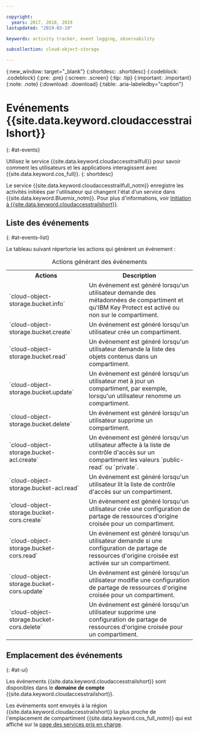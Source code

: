 ```yaml
---

copyright:
  years: 2017, 2018, 2019
lastupdated: "2019-03-19"

keywords: activity tracker, event logging, observability

subcollection: cloud-object-storage

---
```

{:new_window: target="_blank"}
{:shortdesc: .shortdesc}
{:codeblock: .codeblock}
{:pre: .pre}
{:screen: .screen}
{:tip: .tip}
{:important: .important}
{:note: .note}
{:download: .download} 
{:table: .aria-labeledby="caption"}


# Evénements {{site.data.keyword.cloudaccesstrailshort}}
{: #at-events}

Utilisez le service {{site.data.keyword.cloudaccesstrailfull}} pour savoir comment les utilisateurs et les applications interagissent avec {{site.data.keyword.cos_full}}.
{: shortdesc}

Le service {{site.data.keyword.cloudaccesstrailfull_notm}} enregistre les activités initiées par l'utilisateur qui changent l'état d'un service dans {{site.data.keyword.Bluemix_notm}}. Pour plus d'informations, voir
[Initiation à {{site.data.keyword.cloudaccesstrailshort}}](/docs/services/cloud-activity-tracker?topic=cloud-activity-tracker-getting-started).



## Liste des événements
{: #at-events-list}

Le tableau suivant répertorie les actions qui génèrent un événement :

<table>
  <caption>Actions générant des événements</caption>
  <tr>
    <th>Actions</th>
	  <th>Description</th>
  </tr>
  <tr>
    <td>`cloud-object-storage.bucket.info`</td>
	  <td>Un événement est généré lorsqu'un utilisateur demande des métadonnées de compartiment et qu'IBM Key Protect est activé ou non sur le compartiment.</td>
  </tr>
  <tr>
    <td>`cloud-object-storage.bucket.create`</td>
	  <td>Un événement est généré lorsqu'un utilisateur crée un compartiment.</td>
  </tr>
  <tr>
    <td>`cloud-object-storage.bucket.read`</td>
	  <td>Un événement est généré lorsqu'un utilisateur demande la liste des objets contenus dans un compartiment.</td>
  </tr>
  <tr>
    <td>`cloud-object-storage.bucket.update`</td>
	  <td>Un événement est généré lorsqu'un utilisateur met à jour un compartiment, par exemple, lorsqu'un utilisateur renomme un compartiment.</td>
  </tr>
  <tr>
    <td>`cloud-object-storage.bucket.delete`</td>
	  <td>Un événement est généré lorsqu'un utilisateur supprime un compartiment.</td>
  </tr>
  <tr>
    <td>`cloud-object-storage.bucket-acl.create`</td>
	  <td>Un événement est généré lorsqu'un utilisateur affecte à la liste de contrôle d'accès sur un compartiment les valeurs `public-read` ou `private`. </td>
  </tr>
  <tr>
    <td>`cloud-object-storage.bucket-acl.read`</td>
	  <td>Un événement est généré lorsqu'un utilisateur lit la liste de contrôle d'accès sur un compartiment.</td>
  </tr>
  <tr>
    <td>`cloud-object-storage.bucket-cors.create`</td>
	  <td>Un événement est généré lorsqu'un utilisateur crée une configuration de partage de ressources d'origine croisée pour un compartiment.</td>
  </tr>
  <tr>
    <td>`cloud-object-storage.bucket-cors.read`</td>
	  <td>Un événement est généré lorsqu'un utilisateur demande si une configuration de partage de ressources d'origine croisée est activée sur un compartiment.</td>
  </tr>
  <tr>
    <td>`cloud-object-storage.bucket-cors.update`</td>
	  <td>Un événement est généré lorsqu'un utilisateur modifie une configuration de partage de ressources d'origine croisée pour un compartiment.</td>
  </tr>
  <tr>
    <td>`cloud-object-storage.bucket-cors.delete`</td>
	  <td>Un événement est généré lorsqu'un utilisateur supprime une configuration de partage de ressources d'origine croisée pour un compartiment.</td>
  </tr>
</table>



## Emplacement des événements
{: #at-ui}

Les événements {{site.data.keyword.cloudaccesstrailshort}} sont disponibles dans le **domaine de compte** {{site.data.keyword.cloudaccesstrailshort}}. 

Les événements sont envoyés à la région {{site.data.keyword.cloudaccesstrailshort}} la plus proche de l'emplacement de compartiment {{site.data.keyword.cos_full_notm}} qui est affiché sur la [page des services pris en charge](/docs/services/cloud-object-storage/basics?topic=cloud-object-storage-service-availability#integrated-service-availability).
